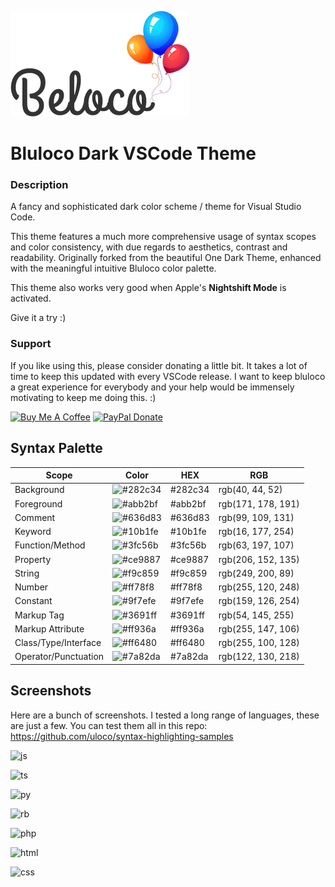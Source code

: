 ![banner](./beloco.png)

# Bluloco Dark VSCode Theme

### Description

A fancy and sophisticated dark color scheme / theme for
Visual Studio Code.

This theme features a much more comprehensive usage of syntax scopes and color
consistency, with due regards to aesthetics, contrast and readability.
Originally forked from the beautiful One Dark Theme, enhanced with the
meaningful intuitive Bluloco color palette.

This theme also works very good when Apple's **Nightshift Mode** is activated.

Give it a try :)

### Support

If you like using this, please consider donating a little bit. It takes a lot of time to keep this updated with every VSCode release.
I want to keep bluloco a great experience for everybody and your help would be immensely motivating to keep me doing this. :)

<a href="https://www.buymeacoffee.com/umipaloomi" target="_blank"><img src="https://cdn.buymeacoffee.com/buttons/v2/default-violet.png" alt="Buy Me A Coffee" style="height: 60px !important;width: 217px !important;" ></a> <a href="https://www.paypal.com/donate/?hosted_button_id=YSDKWM2D66GZJ" target="_blank"><img src="https://pics.paypal.com/00/s/OGRmNzQwNTMtZGNiYS00MTIzLWE1ZWUtNWI2ZDdhMGUwMWVm/file.PNG" alt="PayPal Donate" style="height: 60px !important;" ></a>

## Syntax Palette

| Scope                | Color                                            | HEX     | RGB                |
| -------------------- | ------------------------------------------------ | ------- | ------------------ |
| Background           | ![#282c34](https://fakeimg.pl/35/282c34/?text=+) | #282c34 | rgb(40, 44, 52)    |
| Foreground           | ![#abb2bf](https://fakeimg.pl/35/abb2bf/?text=+) | #abb2bf | rgb(171, 178, 191) |
| Comment              | ![#636d83](https://fakeimg.pl/35/636d83/?text=+) | #636d83 | rgb(99, 109, 131)  |
| Keyword              | ![#10b1fe](https://fakeimg.pl/35/10b1fe/?text=+) | #10b1fe | rgb(16, 177, 254)  |
| Function/Method      | ![#3fc56b](https://fakeimg.pl/35/3fc56b/?text=+) | #3fc56b | rgb(63, 197, 107)  |
| Property             | ![#ce9887](https://fakeimg.pl/35/ce9887/?text=+) | #ce9887 | rgb(206, 152, 135) |
| String               | ![#f9c859](https://fakeimg.pl/35/f9c859/?text=+) | #f9c859 | rgb(249, 200, 89)  |
| Number               | ![#ff78f8](https://fakeimg.pl/35/ff78f8/?text=+) | #ff78f8 | rgb(255, 120, 248) |
| Constant             | ![#9f7efe](https://fakeimg.pl/35/9f7efe/?text=+) | #9f7efe | rgb(159, 126, 254) |
| Markup Tag           | ![#3691ff](https://fakeimg.pl/35/3691ff/?text=+) | #3691ff | rgb(54, 145, 255)  |
| Markup Attribute     | ![#ff936a](https://fakeimg.pl/35/ff936a/?text=+) | #ff936a | rgb(255, 147, 106) |
| Class/Type/Interface | ![#ff6480](https://fakeimg.pl/35/ff6480/?text=+) | #ff6480 | rgb(255, 100, 128) |
| Operator/Punctuation | ![#7a82da](https://fakeimg.pl/35/7a82da/?text=+) | #7a82da | rgb(122, 130, 218) |

## Screenshots

Here are a bunch of screenshots. I tested a long range of languages, these are just a few.
You can test them all in this repo:
https://github.com/uloco/syntax-highlighting-samples

![js](screenshots/js.png)

![ts](screenshots/ts.png)

![py](screenshots/py.png)

![rb](screenshots/rb.png)

![php](screenshots/php.png)

![html](screenshots/html.png)

![css](screenshots/css.png)
